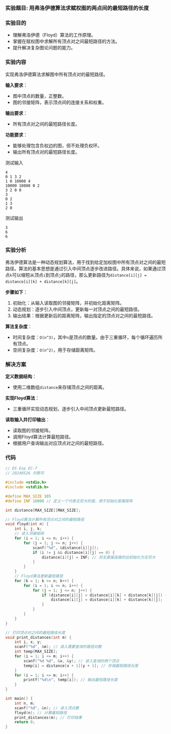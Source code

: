 ### 实验题目: 用弗洛伊德算法求赋权图的两点间的最短路径的长度

### 实验目的

- 理解弗洛伊德（Floyd）算法的工作原理。
- 掌握在赋权图中求解所有顶点对之间最短路径的方法。
- 提升解决复杂图论问题的能力。

### 实验内容

实现弗洛伊德算法求解图中所有顶点对的最短路径。

**输入要求**：

- 图中顶点的数量，正整数。
- 图的邻接矩阵，表示顶点间的连接关系和权重。

**输出要求**：

- 所有顶点对之间的最短路径长度。

**功能要求**：

- 能够处理包含负权边的图，但不处理负权环。
- 输出所有顶点对的最短路径长度。

测试输入

```
4
0 1 3 2
1 0 10000 4
10000 10000 0 2
3 2 0 0
3
0 2
1 3
2 0

```

测试输出

```
3
6
6
```



### 实验分析

弗洛伊德算法是一种动态规划算法，用于找到给定加权图中所有顶点对之间的最短路径。算法的基本思想是通过引入中间顶点逐步改进路径。具体来说，如果通过顶点`k`可以缩短从顶点`i`到顶点`j`的路径，那么更新路径为`distance[i][j] = distance[i][k] + distance[k][j]`。

**步骤如下**：

1. 初始化：从输入读取图的邻接矩阵，并初始化距离矩阵。
2. 动态规划：逐步引入中间顶点，更新每一对顶点之间的最短路径。
3. 输出结果：根据更新后的距离矩阵，输出指定的顶点对之间的最短路径。

**算法复杂度**：

- 时间复杂度：`O(n^3)`，其中`n`是顶点的数量。由于三重循环，每个循环遍历所有顶点。
- 空间复杂度：`O(n^2)`，用于存储距离矩阵。

### 解决方案

**定义数据结构**：

- 使用二维数组`distance`来存储顶点之间的距离。

**实现Floyd算法**：

- 三重循环实现动态规划，逐步引入中间顶点更新最短路径。

**读取输入并打印输出**：

- 读取图的邻接矩阵。
- 调用Floyd算法计算最短路径。
- 根据用户查询输出对应顶点对之间的最短路径。

### 代码

```c
// DS Exp EC-7
// 20240526 刘黎可

#include <stdio.h>
#include <stdlib.h>

#define MAX_SIZE 105
#define INF 10000 // 定义一个代表无穷大的值，用于初始化距离矩阵

int distance[MAX_SIZE][MAX_SIZE];

// Floyd算法计算所有顶点对之间的最短路径
void floyd(int n) {
    int i, j, k;
    // 读入邻接矩阵
    for (i = 1; i <= n; i++) {
        for (j = 1; j <= n; j++) {
            scanf("%d", &distance[i][j]);
            if (i != j && distance[i][j] == 0) {
                distance[i][j] = INF; // 将无直接连接的边初始化为无穷大
            }
        }
    }
    // Floyd算法更新最短路径
    for (k = 1; k <= n; k++) {
        for (i = 1; i <= n; i++) {
            for (j = 1; j <= n; j++) {
                if (distance[i][j] > distance[i][k] + distance[k][j]) {
                    distance[i][j] = distance[i][k] + distance[k][j];
                }
            }
        }
    }
}

// 打印顶点对之间的最短路径长度
void print_distances(int m) {
    int i, x, y;
    scanf("%d", &m); // 读入需要查询的路径对数
    int temp[MAX_SIZE];
    for (i = 1; i <= m; i++) {
        scanf("%d %d", &x, &y); // 读入查询的两个顶点
        temp[i] = distance[x + 1][y + 1]; // 存储最短路径长度
    }
    for (i = 1; i <= m; i++) {
        printf("%d\n", temp[i]); // 输出最短路径长度
    }
}

int main() {
    int n, m;
    scanf("%d", &n); // 读入顶点数
    floyd(n); // 计算最短路径
    print_distances(m); // 打印结果
    return 0;
}

```

